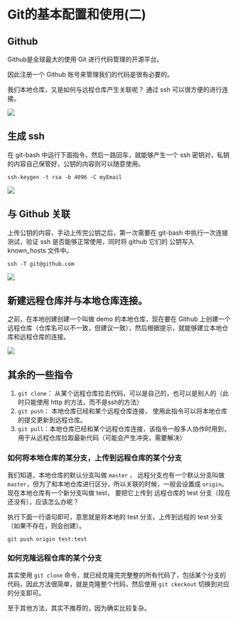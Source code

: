 # Git的基本配置和使用(二)

## Github

Github是全球最大的使用 Git 进行代码管理的开源平台。


因此注册一个 Github 账号来管理我们的代码是很有必要的。


我们本地仓库，又是如何与远程仓库产生关联呢？ 通过 ssh 可以很方便的进行连接。


![](https://sanshiliuxiao.gitee.io/notebook/Git/20190831-Git%E7%9A%84%E5%9F%BA%E6%9C%AC%E9%85%8D%E7%BD%AE%E5%92%8C%E4%BD%BF%E7%94%A8-2/1.jpg)


## 生成 ssh

在 git-bash 中运行下面指令，然后一路回车，就能够产生一个 ssh 密钥对，私钥的内容自己保管好，公钥的内容则可以随意使用。


```
ssh-keygen -t rsa -b 4096 -C myEmail
```


![](https://sanshiliuxiao.gitee.io/notebook/Git/20190831-Git%E7%9A%84%E5%9F%BA%E6%9C%AC%E9%85%8D%E7%BD%AE%E5%92%8C%E4%BD%BF%E7%94%A8-2/2.gif) 


## 与 Github 关联

上传公钥的内容，手动上传完公钥之后，第一次需要在 git-bash 中执行一次连接测试，验证 ssh 是否能够正常使用，同时将 github 它们的 公钥写入 known_hosts 文件中。


```
ssh -T git@github.com
```


![](https://sanshiliuxiao.gitee.io/notebook/Git/20190831-Git%E7%9A%84%E5%9F%BA%E6%9C%AC%E9%85%8D%E7%BD%AE%E5%92%8C%E4%BD%BF%E7%94%A8-2/3.gif) 


## 新建远程仓库并与本地仓库连接。

之前，在本地创建创建一个叫做 demo 的本地仓库，现在要在 Github 上创建一个远程仓库（仓库名可以不一致，但建议一致），然后根据提示，就能够建立本地仓库和远程仓库的连接。


![](https://sanshiliuxiao.gitee.io/notebook/Git/20190831-Git%E7%9A%84%E5%9F%BA%E6%9C%AC%E9%85%8D%E7%BD%AE%E5%92%8C%E4%BD%BF%E7%94%A8-2/4.gif)


## 其余的一些指令

1. `git clone`： 从某个远程仓库拉去代码，可以是自己的，也可以是别人的（此时只能使用 http 的方法，而不是ssh的方法）
1. `git push`： 本地仓库已经和某个远程仓库连接， 使用此指令可以将本地仓库的提交更新到远程仓库。
1. `git pull`：本地仓库已经和某个远程仓库连接，该指令一般多人协作时用到，用于从远程仓库拉取最新代码（可能会产生冲突，需要解决）


### 如何将本地仓库的某分支，上传到远程仓库的某个分支

我们知道，本地仓库的默认分支叫做 `master` ， 远程分支也有一个默认分支叫做 `master`，但为了和本地仓库进行区分，所以关联的时候，一般会设置成 `origin`。
现在本地仓库有一个新分支叫做 test， 要把它上传到 远程仓库的 test 分支（现在还没有），应该怎么办呢？


执行下面一行语句即可，意思就是将本地的 test 分支，上传到远程的 test 分支（如果不存在，则会创建）。


```
git push origin test:test
```


### 如何克隆远程仓库的某个分支

其实使用 `git clone` 命令，就已经克隆完完整整的所有代码了，包括某个分支的代码，因此方法很简单，就是克隆整个代码，然后使用 `git ckeckout` 切换到对应的分支即可。


至于其他方法，其实不推荐的，因为确实比较复杂。

